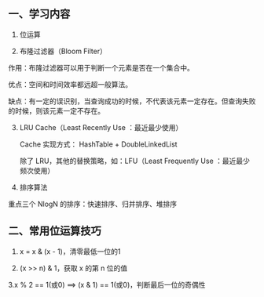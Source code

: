 ## 一、学习内容

1. 位运算

2. 布隆过滤器（Bloom Filter）

作用：布隆过滤器可以用于判断一个元素是否在一个集合中。

优点：空间和时间效率都远超一般算法。

缺点：有一定的误识别，当查询成功的时候，不代表该元素一定存在。但查询失败的时候，则该元素一定不存在。

3. LRU Cache（Least Recently Use ：最近最少使用）

   Cache 实现方式： HashTable + DoubleLinkedList

   除了 LRU，其他的替换策略，如：LFU（Least Frequently Use ：最近最少频次使用）

4. 排序算法

重点三个 NlogN 的排序：快速排序、归并排序、堆排序



## 二、常用位运算技巧

1. x = x & (x - 1)，清零最低一位的1

2. (x >> n) & 1，获取 x 的第 n 位的值

3.x % 2 == 1(或0) ==> (x & 1) == 1(或0)，判断最后一位的奇偶性
